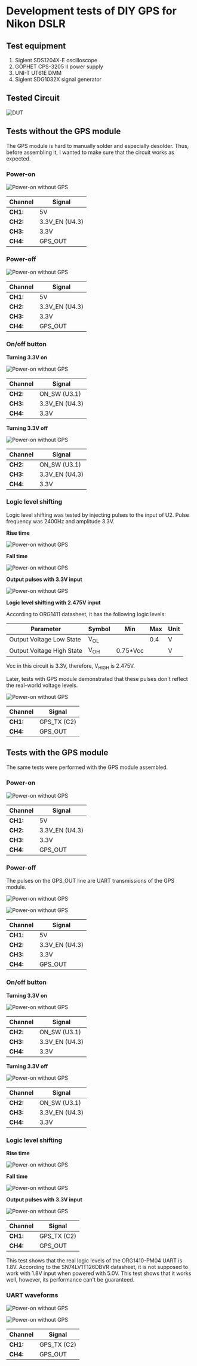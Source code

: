 # Development tests of DIY GPS for Nikon DSLR

## Test equipment

1. Siglent SDS1204X-E oscilloscope
2. GOPHET CPS-3205 II power supply
3. UNI-T UT61E DMM
4. Siglent SDG1032X signal generator

## Tested Circuit
![DUT](../images/tested_circuit.png)


## Tests without the GPS module
The GPS module is hard to manually solder and especially desolder. Thus, before assembling it, I wanted to make sure that the circuit works as expected.

### Power-on

![Power-on without GPS](../images/rev-a-tests/SDS00006.png)

Channel  | Signal
--- | ---
**CH1:** | 5V
**CH2:** | 3.3V_EN (U4.3)
**CH3:** | 3.3V
**CH4:** | GPS_OUT

### Power-off

![Power-on without GPS](../images/rev-a-tests/SDS00008.png)

Channel  | Signal
--- | ---
**CH1:** | 5V
**CH2:** | 3.3V_EN (U4.3)
**CH3:** | 3.3V
**CH4:** | GPS_OUT

### On/off button

**Turning 3.3V on**

![Power-on without GPS](../images/rev-a-tests/SDS00012.png)

Channel  | Signal
--- | ---
**CH2:** | ON_SW (U3.1)
**CH3:** | 3.3V_EN (U4.3)
**CH4:** | 3.3V

**Turning 3.3V off**

![Power-on without GPS](../images/rev-a-tests/SDS00016.png)

Channel  | Signal
--- | ---
**CH2:** | ON_SW (U3.1)
**CH3:** | 3.3V_EN (U4.3)
**CH4:** | 3.3V

### Logic level shifting

Logic level shifting was tested by injecting pulses to the input of U2. Pulse frequency was 2400Hz and amplitude 3.3V.

**Rise time**

![Power-on without GPS](../images/rev-a-tests/SDS00020.png)

**Fall time**

![Power-on without GPS](../images/rev-a-tests/SDS00022.png)

**Output pulses with 3.3V input**

![Power-on without GPS](../images/rev-a-tests/SDS00025.png)

**Logic level shifting with 2.475V input**

According to ORG1411 datasheet, it has the following logic levels:

Parameter | Symbol | Min | Max | Unit
---|---|---|---|---
Output Voltage Low State | V<sub>OL</sub> | | 0.4 | V
Output Voltage High State | V<sub>OH</sub> | 0.75*Vcc | | V

Vcc in this circuit is 3.3V, therefore, V<sub>HIGH</sub> is 2.475V.

Later, tests with GPS module demonstrated that these pulses don't reflect the real-world voltage levels.

![Power-on without GPS](../images/rev-a-tests/SDS00028.png)

Channel  | Signal
--- | ---
**CH1:** | GPS_TX (C2)
**CH4:** | GPS_OUT


## Tests with the GPS module

The same tests were performed with the GPS module assembled.

### Power-on

![Power-on without GPS](../images/rev-a-tests/SDS00032.png)

Channel  | Signal
--- | ---
**CH1:** | 5V
**CH2:** | 3.3V_EN (U4.3)
**CH3:** | 3.3V
**CH4:** | GPS_OUT

### Power-off

The pulses on the GPS_OUT line are UART transmissions of the GPS module.

![Power-on without GPS](../images/rev-a-tests/SDS00057.png)

![Power-on without GPS](../images/rev-a-tests/SDS00058.png)

Channel  | Signal
--- | ---
**CH1:** | 5V
**CH2:** | 3.3V_EN (U4.3)
**CH3:** | 3.3V
**CH4:** | GPS_OUT

### On/off button

**Turning 3.3V on**

![Power-on without GPS](../images/rev-a-tests/SDS00038.png)

Channel  | Signal
--- | ---
**CH2:** | ON_SW (U3.1)
**CH3:** | 3.3V_EN (U4.3)
**CH4:** | 3.3V

**Turning 3.3V off**

![Power-on without GPS](../images/rev-a-tests/SDS00040.png)

Channel  | Signal
--- | ---
**CH2:** | ON_SW (U3.1)
**CH3:** | 3.3V_EN (U4.3)
**CH4:** | 3.3V

### Logic level shifting

**Rise time**

![Power-on without GPS](../images/rev-a-tests/SDS00041.png)

**Fall time**

![Power-on without GPS](../images/rev-a-tests/SDS00042.png)

**Output pulses with 3.3V input**

![Power-on without GPS](../images/rev-a-tests/SDS00043.png)

Channel  | Signal
--- | ---
**CH1:** | GPS_TX (C2)
**CH4:** | GPS_OUT

This test shows that the real logic levels of the ORG1410-PM04 UART is 1.8V. According to the SN74LV1T126DBVR datasheet, it is not supposed to work with 1.8V input when powered with 5.0V. This test shows that it works well, however, its performance can't be guaranteed.

### UART waveforms

![Power-on without GPS](../images/rev-a-tests/SDS00045.png)

![Power-on without GPS](../images/rev-a-tests/SDS00051.png)

Channel  | Signal
--- | ---
**CH1:** | GPS_TX (C2)
**CH4:** | GPS_OUT
